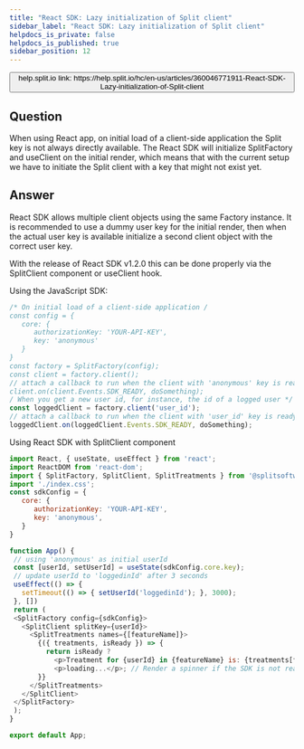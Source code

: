 ```yaml
---
title: "React SDK: Lazy initialization of Split client"
sidebar_label: "React SDK: Lazy initialization of Split client"
helpdocs_is_private: false
helpdocs_is_published: true
sidebar_position: 12
---
```


<p>
  <button style={{borderRadius:'8px', border:'1px', fontFamily:'Courier New', fontWeight:'800', textAlign:'left'}}> help.split.io link: https://help.split.io/hc/en-us/articles/360046771911-React-SDK-Lazy-initialization-of-Split-client </button>
</p>

## Question

When using React app, on initial load of a client-side application the Split key is not always directly available. The React SDK will initialize SplitFactory and useClient on the initial render, which means that with the current setup we have to initiate the Split client with a key that might not exist yet.

## Answer

React SDK allows multiple client objects using the same Factory instance. It is recommended to use a dummy user key for the initial render, then when the actual user key is available initialize a second client object with the correct user key.

With the release of React SDK v1.2.0 this can be done properly via the SplitClient component or useClient hook.

Using the JavaScript SDK:

```javascript
/* On initial load of a client-side application /
const config = {
   core: {
      authorizationKey: 'YOUR-API-KEY',
      key: 'anonymous'
   }
}
const factory = SplitFactory(config);
const client = factory.client();
// attach a callback to run when the client with 'anonymous' key is ready
client.on(client.Events.SDK_READY, doSomething);
/ When you get a new user id, for instance, the id of a logged user */
const loggedClient = factory.client('user_id');
// attach a callback to run when the client with 'user_id' key is ready
loggedClient.on(loggedClient.Events.SDK_READY, doSomething);
```

Using React SDK with SplitClient component

```javascript
import React, { useState, useEffect } from 'react';
import ReactDOM from 'react-dom';
import { SplitFactory, SplitClient, SplitTreatments } from '@splitsoftware/splitio-react';
import './index.css';
const sdkConfig = {
   core: {
      authorizationKey: 'YOUR-API-KEY',
      key: 'anonymous',
   }
}

function App() {
 // using 'anonymous' as initial userId
 const [userId, setUserId] = useState(sdkConfig.core.key);
 // update userId to 'loggedinId' after 3 seconds
 useEffect(() => {
   setTimeout(() => { setUserId('loggedinId'); }, 3000);
 }, [])
 return (
 <SplitFactory config={sdkConfig}>
   <SplitClient splitKey={userId}>
     <SplitTreatments names={[featureName]}>
       {({ treatments, isReady }) => {
         return isReady ?
           <p>Treatment for {userId} in {featureName} is: {treatments[featureName].treatment}</p> :
           <p>loading...</p>; // Render a spinner if the SDK is not ready yet
       }}
     </SplitTreatments>
   </SplitClient>
 </SplitFactory> 
 );
}

export default App;
```